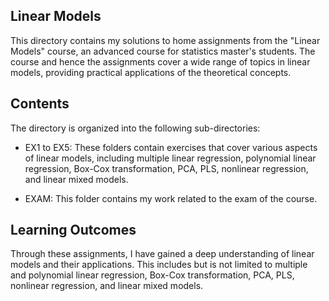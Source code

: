 ## Linear Models
This directory contains my solutions to home assignments from the "Linear Models" course, an advanced course for statistics master's students. The course and hence the assignments cover a wide range of topics in linear models, providing practical applications of the theoretical concepts.

## Contents
The directory is organized into the following sub-directories:

* EX1 to EX5: These folders contain exercises that cover various aspects of linear models, including multiple linear regression, polynomial linear regression, Box-Cox transformation, PCA, PLS, nonlinear regression, and linear mixed models.

* EXAM: This folder contains my work related to the exam of the course.

## Learning Outcomes
Through these assignments, I have gained a deep understanding of linear models and their applications. This includes but is not limited to multiple and polynomial linear regression, Box-Cox transformation, PCA, PLS, nonlinear regression, and linear mixed models.
